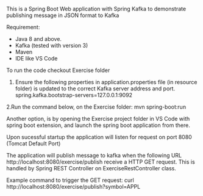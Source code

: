 This is a Spring Boot Web application with Spring Kafka to demonstrate publishing message in JSON format to Kafka

Requirement: 
- Java 8 and above.
- Kafka (tested with version 3)
- Maven 
- IDE like VS Code

To run the code checkout Exercise folder
1. Ensure the following properties in application.properties file (in resource folder) is updated to the correct Kafka server address and port.
	spring.kafka.bootstrap-servers=127.0.0.1:9092

2.Run the command below, on the Exercise folder: 
	mvn spring-boot:run

Another option, is by opening the Exercise project folder in VS Code with spring boot extension, and launch the spring boot application from there.

Upon sucessful startup the application will listen for request on port 8080 (Tomcat Default Port)

The application will publish message to kafka when the following URL http://localhost:8080/exercise/publish receive a HTTP GET request. 
This is handled by Spring REST Controller on ExerciseRestController class.

Example command to trigger the GET request:
	curl http://localhost:8080/exercise/publish?symbol=APPL



